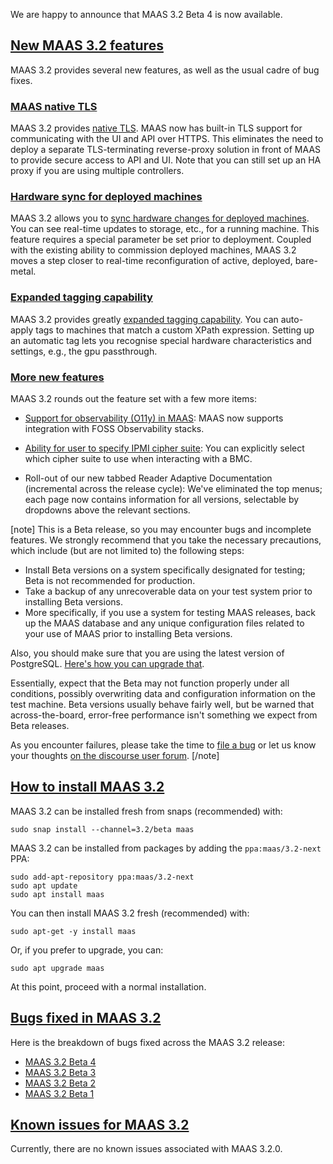 <!-- "MAAS 3.2 Beta release notes" -->
We are happy to announce that MAAS 3.2 Beta 4 is now available.

<a href="#heading--new-features"><h2 id="heading--new-features">New MAAS 3.2 features</h2></a>

MAAS 3.2 provides several new features, as well as the usual cadre of bug fixes.

<a href="#heading--maas-native-tls"><h3 id="heading--maas-native-tls">MAAS native TLS</h3></a>

MAAS 3.2 provides [native TLS](/t/how-to-enable-tls-encryption/5116#heading--about-maas-native-tls). MAAS now has built-in TLS support for communicating with the UI and API over HTTPS. This eliminates the need to deploy a separate TLS-terminating reverse-proxy solution in front of MAAS to provide secure access to API and UI.  Note that you can still set up an HA proxy if you are using multiple controllers.

<a href="#heading--hardware-sync-for-deployed-machines"><h3 id="heading--hardware-sync-for-deployed-machines">Hardware sync for deployed machines</h3></a>

MAAS 3.2 allows you to [sync hardware changes for deployed machines](https://maas.io/docs/how-to-customise-machines#heading--how-to-enable-hardware-sync-on-a-machine).  You can see real-time updates to storage, etc., for a running machine.  This feature requires a special parameter be set prior to deployment.  Coupled with the existing ability to commission deployed machines, MAAS 3.2 moves a step closer to real-time reconfiguration of active, deployed, bare-metal.

<a href="#heading--expanded-tagging-capability"><h3 id="heading--expanded-tagging-capability">Expanded tagging capability</h3></a>
 
MAAS 3.2 provides greatly [expanded tagging capability](/t/how-to-work-with-tags/5928#heading--automatic-tags).  You can auto-apply tags to machines that match a custom XPath expression. Setting up an automatic tag lets you recognise special hardware characteristics and settings, e.g., the gpu passthrough.

<a href="#heading--more-new-features"><h3 id="heading--more-new-features">More new features</h3></a>

MAAS 3.2 rounds out the feature set with a few more items:

- [Support for observability (O11y) in MAAS](/t/how-to-set-up-maas-metrics/5204): MAAS now supports integration with FOSS Observability stacks.

- [Ability for user to specify IPMI cipher suite](/t/power-management-reference/5246): You can explicitly select which cipher suite to use when interacting with a BMC.

- Roll-out of our new tabbed Reader Adaptive Documentation (incremental across the release cycle): We've eliminated the top menus; each page now contains information for all versions, selectable by dropdowns above the relevant sections.

[note]
This is a Beta release, so you may encounter bugs and incomplete features.  We strongly recommend that you take the necessary precautions, which include (but are not limited to) the following steps:

- Install Beta versions on a system specifically designated for testing; Beta is not recommended for production.
- Take a backup of any unrecoverable data on your test system prior to installing Beta versions.
- More specifically, if you use a system for testing MAAS releases, back up the MAAS database and any unique configuration files related to your use of MAAS prior to installing Beta versions.

Also, you should make sure that you are using the latest version of PostgreSQL.  [Here's how you can upgrade that](https://discourse.maas.io/t/upgrading-postgresql-to-version-12/5913).

Essentially, expect that the Beta may not function properly under all conditions, possibly overwriting data and configuration information on the test machine.  Beta versions usually behave fairly well, but be warned that across-the-board, error-free performance isn't something we expect from Beta releases.
 
As you encounter failures, please take the time to [file a bug](https://maas.io/docs/report-a-bug) or let us know your thoughts [on the discourse user forum](https://discourse.maas.io/c/users/8).
[/note]

<a href="#heading--how-to-install-maas-3-2"><h2 id="heading--how-to-install-maas-3-2">How to install MAAS 3.2</h2></a>

MAAS 3.2 can be installed fresh from snaps (recommended) with:

```
sudo snap install --channel=3.2/beta maas
```

MAAS 3.2 can be installed from packages by adding the `ppa:maas/3.2-next` PPA:

```
sudo add-apt-repository ppa:maas/3.2-next
sudo apt update
sudo apt install maas
```

You can then install MAAS 3.2 fresh (recommended) with:

```
sudo apt-get -y install maas
```

Or, if you prefer to upgrade, you can:

```
sudo apt upgrade maas
```

At this point, proceed with a normal installation.

<a href="#heading--bugs-fixed-in-maas-3-2"><h2 id="heading--bugs-fixed-in-maas-3-2">Bugs fixed in MAAS 3.2</h2></a>

Here is the breakdown of bugs fixed across the MAAS 3.2 release:

- [MAAS 3.2 Beta 4](https://launchpad.net/maas/3.2/3.2.0-beta4)
- [MAAS 3.2 Beta 3](https://launchpad.net/maas/3.2/3.2.0-beta3)
- [MAAS 3.2 Beta 2](https://launchpad.net/maas/+milestone/3.2.0-beta2)
- [MAAS 3.2 Beta 1](https://launchpad.net/maas/3.2/3.2.0-beta1)
 
<a href="#heading--known-issues-maas-3-2"><h2 id="heading--known-issues-maas-3-2">Known issues for MAAS 3.2</h2></a>

Currently, there are no known issues associated with MAAS 3.2.0.
